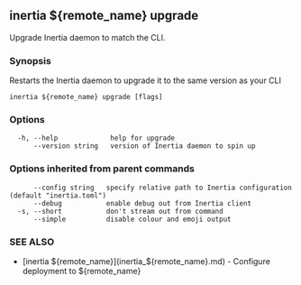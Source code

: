 ## inertia ${remote_name} upgrade

Upgrade Inertia daemon to match the CLI.

### Synopsis

Restarts the Inertia daemon to upgrade it to the same version as your CLI

```
inertia ${remote_name} upgrade [flags]
```

### Options

```
  -h, --help             help for upgrade
      --version string   version of Inertia daemon to spin up
```

### Options inherited from parent commands

```
      --config string   specify relative path to Inertia configuration (default "inertia.toml")
      --debug           enable debug out from Inertia client
  -s, --short           don't stream out from command
      --simple          disable colour and emoji output
```

### SEE ALSO

* [inertia ${remote_name}](inertia_${remote_name}.md)	 - Configure deployment to ${remote_name}

